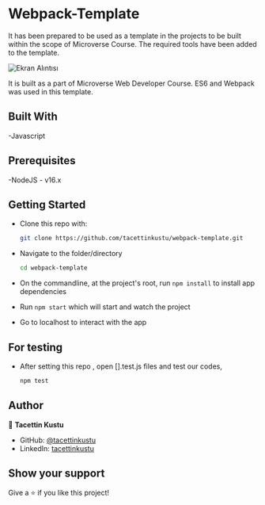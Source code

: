 # Webpack-Template

It has been prepared to be used as a template in the projects to be built within the scope of Microverse Course. The required tools have been added to the template.

![Ekran Alıntısı](https://user-images.githubusercontent.com/51737508/125679914-d38af794-48f5-4484-81cd-7e141b3e9a66.PNG)



It is built as a part of Microverse Web Developer Course. ES6 and Webpack was used in this template.

## Built With

-Javascript

## Prerequisites

-NodeJS - v16.x

## Getting Started

* Clone this repo with:

    ```bash
    git clone https://github.com/tacettinkustu/webpack-template.git
    ```

* Navigate to the folder/directory

    ```bash
    cd webpack-template
    ```

* On the commandline, at the project's root, run ```npm install``` to install app dependencies
  
* Run ```npm start``` which will start and watch the project

* Go to localhost to interact with the app


## For testing

* After setting this repo , open [].test.js files and test our codes,

    ```bash
    npm test
    ```


## Author
👤 **Tacettin Kustu**

- GitHub: [@tacettinkustu](https://github.com/tacettinkustu)
- LinkedIn: [tacettinkustu](https://www.linkedin.com/in/tacettin-k%C3%BCst%C3%BC-aaba721b5/)

## Show your support

Give a ⭐️ if you like this project!